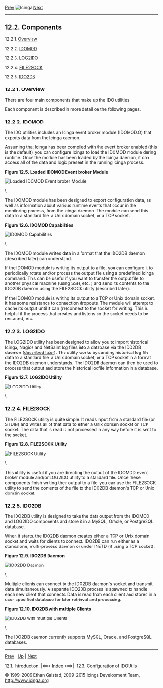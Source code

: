 [Prev](db_intro.md) ![Icinga](../images/logofullsize.png "Icinga") [Next](configido.md)

* * * * *

12.2. Components
----------------

12.2.1. [Overview](db_components.md#overview)

12.2.2. [IDOMOD](db_components.md#idomod)

12.2.3. [LOG2IDO](db_components.md#log2ido)

12.2.4. [FILE2SOCK](db_components.md#file2sock)

12.2.5. [IDO2DB](db_components.md#ido2db)

### 12.2.1. Overview

There are four main components that make up the IDO utilities:





Each component is described in more detail on the following pages.

### 12.2.2. IDOMOD

The IDO utilities includes an Icinga event broker module (IDOMOD.O) that
exports data from the Icinga daemon.

Assuming that Icinga has been compiled with the event broker enabled
(this is the default), you can configure Icinga to load the IDOMOD
module during runtime. Once the module has been loaded by the Icinga
daemon, it can access all of the data and logic present in the running
Icinga process.

**Figure 12.5. Loaded IDOMOD Event broker Module**

![Loaded IDOMOD Event broker Module](../images/fig5.png)

\

The IDOMOD module has been designed to export configuration data, as
well as information about various runtime events that occur in the
monitoring process, from the Icinga daemon. The module can send this
data to a standard file, a Unix domain socket, or a TCP socket.

**Figure 12.6. IDOMOD Capabilities**

![IDOMOD Capabilities](../images/fig6.png)

\

The IDOMOD module writes data in a format that the IDO2DB daemon
(described later) can understand.

If the IDOMOD module is writing its output to a file, you can configure
it to periodically rotate and/or process the output file using a
predefined Icinga command. This can be useful if you want to transfer
the output file to another physical machine (using SSH, etc. ) and send
its contents to the IDO2DB daemon using the FILE2SOCK utility (described
later).

If the IDOMOD module is writing its output to a TCP or Unix domain
socket, it has some resistance to connection dropouts. The module will
attempt to cache its output until it can (re)connect to the socket for
writing. This is helpful if the process that creates and listens on the
socket needs to be restarted, etc.

### 12.2.3. LOG2IDO

The LOG2IDO utility has been designed to allow you to import historical
Icinga, Nagios and NetSaint log files into a database via the IDO2DB
daemon ([described later](db_components.md#ido2db "12.2.5. IDO2DB")).
The utility works by sending historical log file data to a standard
file, a Unix domain socket, or a TCP socket in a format the IDO2DB
daemon understands. The IDO2DB daemon can then be used to process that
output and store the historical logfile information in a database.

**Figure 12.7. LOG2IDO Utility**

![LOG2IDO Utility](../images/fig7.png)

\

### 12.2.4. FILE2SOCK

The FILE2SOCK utility is quite simple. It reads input from a standard
file (or STDIN) and writes all of that data to either a Unix domain
socket or TCP socket. The data that is read is not processed in any way
before it is sent to the socket.

**Figure 12.8. FILE2SOCK Utility**

![FILE2SOCK Utility](../images/fig8.png)

\

This utility is useful if you are directing the output of the IDOMOD
event broker module and/or LOG2IDO utility to a standard file. Once
these components finish writing their output to a file, you can use the
FILE2SOCK utility to send the contents of the file to the IDO2DB
daemon's TCP or Unix domain socket.

### 12.2.5. IDO2DB

The IDO2DB utility is designed to take the data output from the IDOMOD
and LOG2IDO components and store it in a MySQL, Oracle, or PostgreSQL
database.

When it starts, the IDO2DB daemon creates either a TCP or Unix domain
socket and waits for clients to connect. IDO2DB can run either as a
standalone, multi-process daemon or under INETD (if using a TCP socket).

**Figure 12.9. IDO2DB Daemon**

![IDO2DB Daemon](../images/fig9.png)

\

Multiple clients can connect to the IDO2DB daemon's socket and transmit
data simultaneously. A separate IDO2DB process is spawned to handle each
new client that connects. Data is read from each client and stored in a
user-specified database for later retrieval and processing.

**Figure 12.10. IDO2DB with multiple Clients**

![IDO2DB with multiple Clients](../images/fig10.png)

\

The IDO2DB daemon currently supports MySQL, Oracle, and PostgreSQL
databases.

* * * * *

[Prev](db_intro.md) | [Up](ch12.md) | [Next](configido.md)

12.1. Introduction  |<=== [Index](index.md) ===>|  12.3. Configuration of IDOUtils

© 1999-2009 Ethan Galstad, 2009-2015 Icinga Development Team,
http://www.icinga.org
